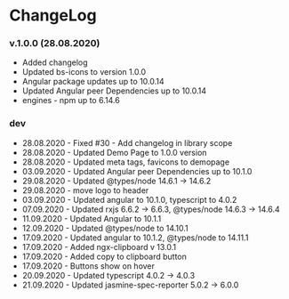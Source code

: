 # ChangeLog

### v.1.0.0 (28.08.2020)

* Added changelog
* Updated bs-icons to version 1.0.0
* Angular package updates up to 10.0.14
* Updated Angular peer Dependencies up to 10.0.14
* engines - npm up to 6.14.6

### dev
 * 28.08.2020 - Fixed #30 - Add changelog in library scope
 * 28.08.2020 - Updated Demo Page to 1.0.0 version
 * 28.08.2020 - Updated meta tags, favicons to demopage
 * 03.09.2020 - Updated Angular peer Dependencies up to 10.1.0
 * 29.08.2020 - Updated @types/node  14.6.1  →  14.6.2
 * 29.08.2020 - move logo to header
 * 03.09.2020 - Updated angular to 10.1.0, typescript to 4.0.2
 * 07.09.2020 - Updated rxjs 6.6.2  → 6.6.3, @types/node  14.6.3  →  14.6.4
 * 11.09.2020 - Updated Angular to 10.1.1
 * 12.09.2020 - Updated @types/node to 14.10.1
 * 17.09.2020 - Updated angular to 10.1.2, @types/node to 14.11.1
 * 17.09.2020 - Added ngx-clipboard v 13.0.1
 * 17.09.2020 - Added copy to clipboard button
 * 17.09.2020 - Buttons show on hover
 * 20.09.2020 - Updated typescript 4.0.2  →  4.0.3
 * 21.09.2020 - Updated jasmine-spec-reporter  5.0.2  →  6.0.0
